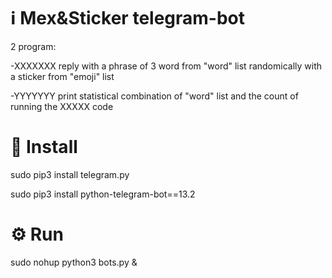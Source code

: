 # ℹ️ Mex&Sticker telegram-bot

2 program:

  -XXXXXXX reply with a phrase of 3 word from "word" list randomically with a sticker from "emoji" list
  
  -YYYYYYY print statistical combination of "word" list and the count of running the XXXXX code
  
# 🔽 Install

sudo pip3 install telegram.py

sudo pip3 install python-telegram-bot==13.2

# ⚙️ Run

sudo nohup python3 bots.py &
